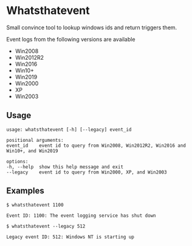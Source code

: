 # Whatsthatevent

Small convince tool to lookup windows ids and return triggers them.

Event logs from the following versions are available

- Win2008
- Win2012R2
- Win2016
- Win10+
- Win2019
- Win2000
- XP
- Win2003


## Usage


```
usage: whatsthatevent [-h] [--legacy] event_id

positional arguments:
event_id    event id to query from Win2008, Win2012R2, Win2016 and Win10+, and Win2019

options:
-h, --help  show this help message and exit
--legacy    event id to query from Win2000, XP, and Win2003
```

## Examples 


```
$ whatsthatevent 1100

Event ID: 1100: The event logging service has shut down
```

```
$ whatsthatevent --legacy 512

Legacy event ID: 512: Windows NT is starting up
```


